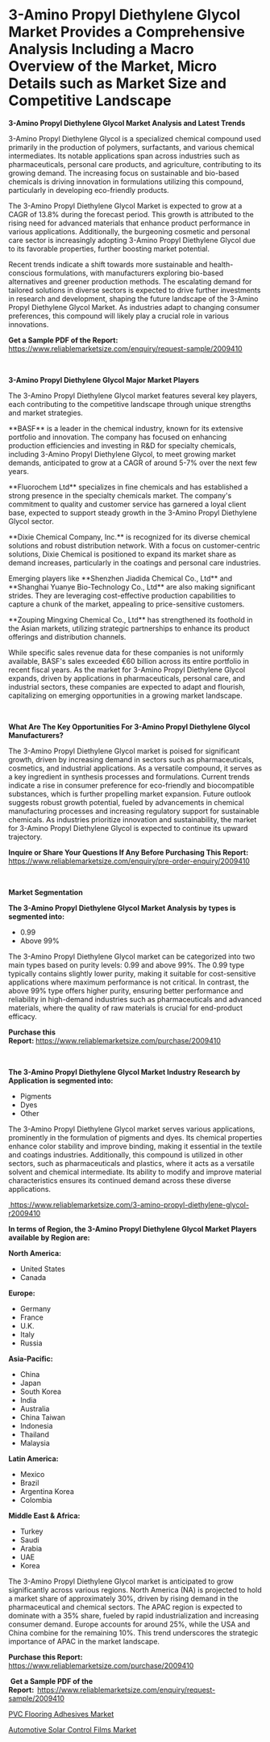 <p><h1>3-Amino Propyl Diethylene Glycol Market Provides a Comprehensive Analysis Including a Macro Overview of the Market, Micro Details such as Market Size and Competitive Landscape</h1></p><p><strong>3-Amino Propyl Diethylene Glycol Market Analysis and Latest Trends</strong></p>
<p><p>3-Amino Propyl Diethylene Glycol is a specialized chemical compound used primarily in the production of polymers, surfactants, and various chemical intermediates. Its notable applications span across industries such as pharmaceuticals, personal care products, and agriculture, contributing to its growing demand. The increasing focus on sustainable and bio-based chemicals is driving innovation in formulations utilizing this compound, particularly in developing eco-friendly products.</p><p>The 3-Amino Propyl Diethylene Glycol Market is expected to grow at a CAGR of 13.8% during the forecast period. This growth is attributed to the rising need for advanced materials that enhance product performance in various applications. Additionally, the burgeoning cosmetic and personal care sector is increasingly adopting 3-Amino Propyl Diethylene Glycol due to its favorable properties, further boosting market potential.</p><p>Recent trends indicate a shift towards more sustainable and health-conscious formulations, with manufacturers exploring bio-based alternatives and greener production methods. The escalating demand for tailored solutions in diverse sectors is expected to drive further investments in research and development, shaping the future landscape of the 3-Amino Propyl Diethylene Glycol Market. As industries adapt to changing consumer preferences, this compound will likely play a crucial role in various innovations.</p></p>
<p><strong>Get a Sample PDF of the Report:&nbsp;</strong> <a href="https://www.reliablemarketsize.com/enquiry/request-sample/2009410?utm_campaign=1932&utm_medium=2&utm_source=Github&utm_content=ia&utm_term=04042025&utm_id=3-amino-propyl-diethylene-glycol">https://www.reliablemarketsize.com/enquiry/request-sample/2009410</a></p>
<p>&nbsp;</p>
<p><strong>3-Amino Propyl Diethylene Glycol Major Market Players</strong></p>
<p><p>The 3-Amino Propyl Diethylene Glycol market features several key players, each contributing to the competitive landscape through unique strengths and market strategies.</p><p>**BASF** is a leader in the chemical industry, known for its extensive portfolio and innovation. The company has focused on enhancing production efficiencies and investing in R&D for specialty chemicals, including 3-Amino Propyl Diethylene Glycol, to meet growing market demands, anticipated to grow at a CAGR of around 5-7% over the next few years.</p><p>**Fluorochem Ltd** specializes in fine chemicals and has established a strong presence in the specialty chemicals market. The company's commitment to quality and customer service has garnered a loyal client base, expected to support steady growth in the 3-Amino Propyl Diethylene Glycol sector.</p><p>**Dixie Chemical Company, Inc.** is recognized for its diverse chemical solutions and robust distribution network. With a focus on customer-centric solutions, Dixie Chemical is positioned to expand its market share as demand increases, particularly in the coatings and personal care industries.</p><p>Emerging players like **Shenzhen Jiadida Chemical Co., Ltd** and **Shanghai Yuanye Bio-Technology Co., Ltd** are also making significant strides. They are leveraging cost-effective production capabilities to capture a chunk of the market, appealing to price-sensitive customers.</p><p>**Zouping Mingxing Chemical Co., Ltd** has strengthened its foothold in the Asian markets, utilizing strategic partnerships to enhance its product offerings and distribution channels.</p><p>While specific sales revenue data for these companies is not uniformly available, BASF's sales exceeded €60 billion across its entire portfolio in recent fiscal years. As the market for 3-Amino Propyl Diethylene Glycol expands, driven by applications in pharmaceuticals, personal care, and industrial sectors, these companies are expected to adapt and flourish, capitalizing on emerging opportunities in a growing market landscape.</p></p>
<p>&nbsp;</p>
<p><strong>What Are The Key Opportunities For 3-Amino Propyl Diethylene Glycol Manufacturers?</strong></p>
<p><p>The 3-Amino Propyl Diethylene Glycol market is poised for significant growth, driven by increasing demand in sectors such as pharmaceuticals, cosmetics, and industrial applications. As a versatile compound, it serves as a key ingredient in synthesis processes and formulations. Current trends indicate a rise in consumer preference for eco-friendly and biocompatible substances, which is further propelling market expansion. Future outlook suggests robust growth potential, fueled by advancements in chemical manufacturing processes and increasing regulatory support for sustainable chemicals. As industries prioritize innovation and sustainability, the market for 3-Amino Propyl Diethylene Glycol is expected to continue its upward trajectory.</p></p>
<p><strong>Inquire or Share Your Questions If Any Before Purchasing This Report:</strong> <a href="https://www.reliablemarketsize.com/enquiry/pre-order-enquiry/2009410?utm_campaign=1932&utm_medium=2&utm_source=Github&utm_content=ia&utm_term=04042025&utm_id=3-amino-propyl-diethylene-glycol">https://www.reliablemarketsize.com/enquiry/pre-order-enquiry/2009410</a></p>
<p>&nbsp;</p>
<p><strong>Market Segmentation</strong></p>
<p><strong>The 3-Amino Propyl Diethylene Glycol Market Analysis by types is segmented into:</strong></p>
<p><ul><li>0.99</li><li>Above 99%</li></ul></p>
<p><p>The 3-Amino Propyl Diethylene Glycol market can be categorized into two main types based on purity levels: 0.99 and above 99%. The 0.99 type typically contains slightly lower purity, making it suitable for cost-sensitive applications where maximum performance is not critical. In contrast, the above 99% type offers higher purity, ensuring better performance and reliability in high-demand industries such as pharmaceuticals and advanced materials, where the quality of raw materials is crucial for end-product efficacy.</p></p>
<p><strong>Purchase this Report:&nbsp;</strong><a href="https://www.reliablemarketsize.com/purchase/2009410?utm_campaign=1932&utm_medium=2&utm_source=Github&utm_content=ia&utm_term=04042025&utm_id=3-amino-propyl-diethylene-glycol">https://www.reliablemarketsize.com/purchase/2009410</a></p>
<p>&nbsp;</p>
<p><strong>The 3-Amino Propyl Diethylene Glycol Market Industry Research by Application is segmented into:</strong></p>
<p><ul><li>Pigments</li><li>Dyes</li><li>Other</li></ul></p>
<p><p>The 3-Amino Propyl Diethylene Glycol market serves various applications, prominently in the formulation of pigments and dyes. Its chemical properties enhance color stability and improve binding, making it essential in the textile and coatings industries. Additionally, this compound is utilized in other sectors, such as pharmaceuticals and plastics, where it acts as a versatile solvent and chemical intermediate. Its ability to modify and improve material characteristics ensures its continued demand across these diverse applications.</p></p>
<p><a href="https://www.reliablemarketsize.com/3-amino-propyl-diethylene-glycol-r2009410?utm_campaign=1932&utm_medium=2&utm_source=Github&utm_content=ia&utm_term=04042025&utm_id=3-amino-propyl-diethylene-glycol">&nbsp;https://www.reliablemarketsize.com/3-amino-propyl-diethylene-glycol-r2009410</a></p>
<p><strong>In terms of Region, the 3-Amino Propyl Diethylene Glycol Market Players available by Region are:</strong></p>
<p>
    <p> <strong> North America: </strong>
        <ul>
            <li>United States</li>
            <li>Canada</li>
        </ul>
        </p> 
    <p> <strong> Europe: </strong>
        <ul>
            <li>Germany</li>
            <li>France</li>
            <li>U.K.</li>
            <li>Italy</li>
            <li>Russia</li>
        </ul>
        </p> 
    <p> <strong> Asia-Pacific: </strong>
        <ul>
            <li>China</li>
            <li>Japan</li>
            <li>South Korea</li>
            <li>India</li>
            <li>Australia</li>
            <li>China Taiwan</li>
            <li>Indonesia</li>
            <li>Thailand</li>
            <li>Malaysia</li>
        </ul>
        </p> 
    <p> <strong> Latin America: </strong>
        <ul>
            <li>Mexico</li>
            <li>Brazil</li>
            <li>Argentina Korea</li>
            <li>Colombia</li>
        </ul>
        </p> 
    <p> <strong> Middle East & Africa: </strong>
        <ul>
            <li>Turkey</li>
            <li>Saudi</li>
            <li>Arabia</li>
            <li>UAE</li>
            <li>Korea</li>
        </ul>
    </p>
    </p>
<p><p>The 3-Amino Propyl Diethylene Glycol market is anticipated to grow significantly across various regions. North America (NA) is projected to hold a market share of approximately 30%, driven by rising demand in the pharmaceutical and chemical sectors. The APAC region is expected to dominate with a 35% share, fueled by rapid industrialization and increasing consumer demand. Europe accounts for around 25%, while the USA and China combine for the remaining 10%. This trend underscores the strategic importance of APAC in the market landscape.</p></p>
<p><strong>Purchase this Report: </strong><a href="https://www.reliablemarketsize.com/purchase/2009410?utm_campaign=1932&utm_medium=2&utm_source=Github&utm_content=ia&utm_term=04042025&utm_id=3-amino-propyl-diethylene-glycol">https://www.reliablemarketsize.com/purchase/2009410</a></p>
<p>&nbsp;<strong>Get a Sample PDF of the Report:&nbsp;&nbsp;</strong><a href="https://www.reliablemarketsize.com/enquiry/request-sample/2009410?utm_campaign=1932&utm_medium=2&utm_source=Github&utm_content=ia&utm_term=04042025&utm_id=3-amino-propyl-diethylene-glycol">https://www.reliablemarketsize.com/enquiry/request-sample/2009410</a></p>
<p><strong></strong></p>
<p><p><a href="https://github.com/maikefelanc3/Market-Research-Report-List-1/blob/main/pvc-flooring-adhesives-market.md?utm_campaign=1932&utm_medium=2&utm_source=Github&utm_content=ia&utm_term=04042025&utm_id=3-amino-propyl-diethylene-glycol">PVC Flooring Adhesives Market</a></p><p><a href="https://github.com/vimar16th/Market-Research-Report-List-7/blob/main/automotive-solar-control-films-market.md?utm_campaign=1932&utm_medium=2&utm_source=Github&utm_content=ia&utm_term=04042025&utm_id=3-amino-propyl-diethylene-glycol">Automotive Solar Control Films Market</a></p></p>